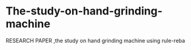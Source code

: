 # The-study-on-hand-grinding-machine
RESEARCH PAPER ,the study on hand grinding machine using rule-reba
